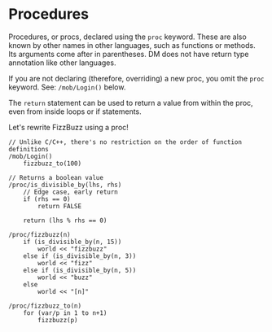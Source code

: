 # Procedures

Procedures, or procs, declared using the `proc` keyword. These are also known by other names in other languages, such as functions or methods. Its arguments come after in parentheses. DM does not have return type annotation like other languages.

If you are not declaring (therefore, overriding) a new proc, you omit the `proc` keyword. See: `/mob/Login()` below.

The `return` statement can be used to return a value from within the proc, even from inside loops or if statements.

Let's rewrite FizzBuzz using a proc!

```dm
// Unlike C/C++, there's no restriction on the order of function definitions
/mob/Login()
	fizzbuzz_to(100)

// Returns a boolean value
/proc/is_divisible_by(lhs, rhs)
	// Edge case, early return
	if (rhs == 0)
		return FALSE

	return (lhs % rhs == 0)

/proc/fizzbuzz(n)
	if (is_divisible_by(n, 15))
		world << "fizzbuzz"
	else if (is_divisible_by(n, 3))
		world << "fizz"
	else if (is_divisible_by(n, 5))
		world << "buzz"
	else
		world << "[n]"

/proc/fizzbuzz_to(n)
	for (var/p in 1 to n+1)
		fizzbuzz(p)
```
